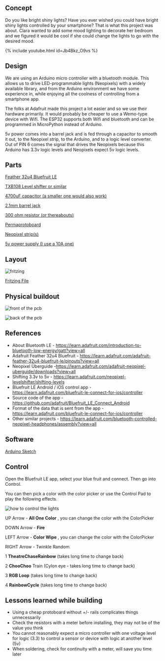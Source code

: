 ## Concept

Do you like bright shiny lights? Have you ever wished you could have bright
shiny lights controlled by your smartphone? That is what this project was
about. Clara wanted to add some mood lighting to decorate her bedroom and we
figured it would be cool if she could change the lights to go with the desired
mood.

  

{% include youtube.html id=Jb4Bkz_O9vs %}

  

## Design

  

We are using an Arduino micro controller with a bluetooth module. This allows
us to drive LED-programmable lights (Neopixels) with a widely available
library, and from the Arduino environment we have some experience in, while
enjoying all the coolness of controlling from a smartphone app.

  

The folks at Adafruit made this project a lot easier and so we use their
hardware primarily. It would probably be cheaper to use a Wemo-type device
with Wifi. The ESP32 supports both Wifi and bluetooth and can be programmed in
MicroPython instead of Arduino.

  

5v power comes into a barrel jack and is fed through a capacitor to smooth it
out, to the Neopixel strip, to the Arduino, and to a logic level converter.
Out of PIN 6 comes the signal that drives the Neopixels because this Arduino
has 3.3v logic levels and Neopixels expect 5v logic levels.

  

  

## Parts

[Feather 32u4 Bluefruit LE](http://amzn.to/2kN0rSn)

[TXB108 Level shifter or similar](http://amzn.to/2BQcQIy)

[4700uF capacitor (a smaller one would also work)](http://amzn.to/2iIDxHz)

[2.1mm barrel jack](http://amzn.to/2kMXfWI)

[300 ohm resistor (or thereabouts)](http://amzn.to/2AQJvAg)

[Permaprotoboard](http://amzn.to/2iMlG2D)

[Neopixel strip(s)](http://amzn.to/2kN3l9J)

[5v power supply (I use a 10A one)](http://amzn.to/2Ab2imE)
  

## Layout
![fritzing]({{"/assets/neopixel_bluetooth_bb.png"}})  

[Fritzing File]({{"/assets/neopixel_bluetooth.fzz"}})

## Physical buildout

  

![front of the pcb]({{"/assets/img_20171126_235901.474.jpg"}})

  

![back of the pcb]({{"/assets/img_20171126_235915.149.jpg"}})

  

  

## References

  

  * About Bluetooth LE - <https://learn.adafruit.com/introduction-to-bluetooth-low-energy/gatt?view=all>
  * Adafruit Feather 32u4 Bluefruit - <https://learn.adafruit.com/adafruit-feather-32u4-bluefruit-le/pinouts?view=all>
  * Neopixel Überguide -<https://learn.adafruit.com/adafruit-neopixel-uberguide/downloads?view=all>
  * Shifting 3.3v to 5v - <https://learn.adafruit.com/neopixel-levelshifter/shifting-levels>
  * Bluefruit LE Android / iOS control app - <https://learn.adafruit.com/bluefruit-le-connect-for-ios/controller>
  * Source code of the app - <https://github.com/adafruit/Bluefruit_LE_Connect_Android>
  * Format of the data that is sent from the app - <https://learn.adafruit.com/bluefruit-le-connect-for-ios/controller>
  * Other similar projects - <https://learn.adafruit.com/bluetooth-controlled-neopixel-headphones/assembly?view=all>


## Software

[Arduino Sketch](https://github.com/samaparicio/neopixel_bluetooth)


## Control


Open the Bluefruit LE app, select your blue fruit and connect. Then go into
Control.

You can then pick a color with the color picker or use the Control Pad to play
the following effects.


![how to control the lights]({{"/assets/screenshot_20171209-120825.jpg"}})
  

UP Arrow - **All One Color** , you can change the color with the ColorPicker

DOWN Arrow - **Fire**

LEFT Arrow - **Color Wipe** , you can change the color with the ColorPicker

RIGHT Arrow - Twinkle Random

  

1 **TheatreChaseRainbow** (takes long time to change back)

2 **ChooChoo** Train (Cylon eye - takes long time to change back)

3 **RGB Loop** (takes long time to change back)

4 **RainbowCycle** (takes long time to change back)



## Lessons learned while building

  * Using a cheap protoboard without +/- rails complicates things unnecessarily
  * Check the resistors with a meter before installing, they may not be of the value you think
  * You cannot reasonably expect a micro controller with one voltage level for logic (3.3) to control a sensor or device with logic at another level (5v)
  * When soldering, check for continuity with a meter, will save you time later

